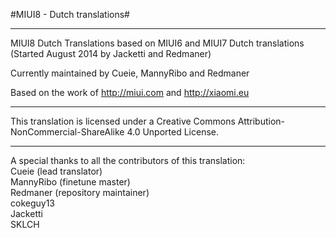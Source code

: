 #MIUI8 - Dutch translations#

---------------------------------------------------------------------------------------------

MIUI8 Dutch Translations based on MIUI6 and MIUI7 Dutch translations (Started August 2014 by Jacketti and Redmaner) 

Currently maintained by Cueie, MannyRibo and Redmaner

Based on the work of http://miui.com and http://xiaomi.eu

---------------------------------------------------------------------------------------------

This translation is licensed under a Creative Commons Attribution-NonCommercial-ShareAlike 4.0 Unported License.

---------------------------------------------------------------------------------------------
A special thanks to all the contributors of this translation:<br>
Cueie (lead translator)<br>
MannyRibo (finetune master)<br>
Redmaner (repository maintainer)<br>
cokeguy13<br>
Jacketti<br>
SKLCH<br>

